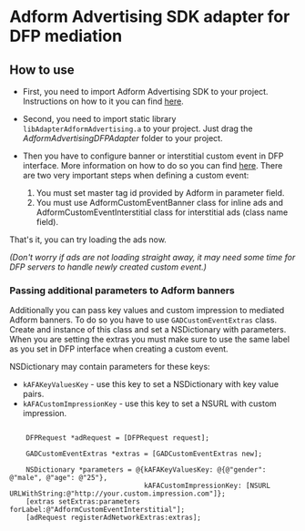 # Adform Advertising SDK adapter for DFP mediation

## How to use

* First, you need to import Adform Advertising SDK to your project. 
Instructions on how to it you can find [here](https://github.com/adform/adform-ios-sdk).

* Second, you need to import static library `libAdapterAdformAdvertising.a` to your project.
Just drag the *AdformAdvertisingDFPAdapter* folder to your project.

* Then you have to configure banner or interstitial custom event in DFP interface. 
More information on how to do so you can find [here](https://developers.google.com/mobile-ads-sdk/docs/dfp/android/custom-events).
There are two very important steps when defining a custom event:

    1. You must set master tag id provided by Adform in parameter field.
    2. You must use AdformCustomEventBanner class for inline ads and 
    AdformCustomEventInterstitial class for interstitial ads (class name field).
    
That's it, you can try loading the ads now.

*(Don't worry if ads are not loading straight away, it may need some time for
DFP servers to handle newly created custom event.)*

### Passing additional parameters to Adform banners

Additionally you can pass key values and custom impression to 
mediated Adform banners. To do so you have to use `GADCustomEventExtras` class.
Create and instance of this class and set a NSDictionary with parameters.
When you are setting the extras you must make sure to use the same label as you 
set in DFP interface when creating a custom event.

NSDictionary may contain parameters for these keys:
* `kAFAKeyValuesKey` - use this key to set a NSDictionary with key value pairs.
* `kAFACustomImpressionKey` - use this key to set a NSURL with custom impression.

```objc

    DFPRequest *adRequest = [DFPRequest request];
    
    GADCustomEventExtras *extras = [GADCustomEventExtras new];
    
    NSDictionary *parameters = @{kAFAKeyValuesKey: @{@"gender": @"male", @"age": @"25"},
                                 kAFACustomImpressionKey: [NSURL URLWithString:@"http://your.custom.impression.com"]};
    [extras setExtras:parameters forLabel:@"AdformCustomEventInterstitial"];
    [adRequest registerAdNetworkExtras:extras];

```